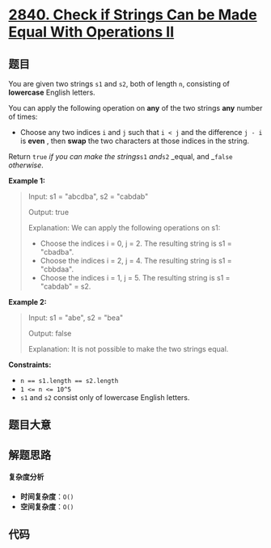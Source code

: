 # [2840. Check if Strings Can be Made Equal With Operations II](https://leetcode.com/problems/check-if-strings-can-be-made-equal-with-operations-ii/)

## 题目

You are given two strings `s1` and `s2`, both of length `n`, consisting of
**lowercase** English letters.

You can apply the following operation on **any** of the two strings **any**
number of times:

- Choose any two indices `i` and `j` such that `i < j` and the difference `j - i` is **even** , then **swap** the two characters at those indices in the string.

Return `true` _if you can make the strings_`s1` _and_`s2` _equal, and
_`false` _otherwise_.

**Example 1:**

> Input: s1 = "abcdba", s2 = "cabdab"
>
> Output: true
>
> Explanation: We can apply the following operations on s1:
>
> - Choose the indices i = 0, j = 2. The resulting string is s1 = "cbadba".
> - Choose the indices i = 2, j = 4. The resulting string is s1 = "cbbdaa".
> - Choose the indices i = 1, j = 5. The resulting string is s1 = "cabdab" = s2.

**Example 2:**

> Input: s1 = "abe", s2 = "bea"
>
> Output: false
>
> Explanation: It is not possible to make the two strings equal.

**Constraints:**

- `n == s1.length == s2.length`
- `1 <= n <= 10^5`
- `s1` and `s2` consist only of lowercase English letters.

## 题目大意

## 解题思路

#### 复杂度分析

- **时间复杂度**：`O()`
- **空间复杂度**：`O()`

## 代码

```javascript

```
